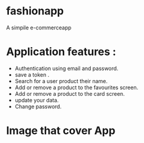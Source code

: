 # fashionapp

A simpile e-commerceapp

# Application features :
- Authentication using email and password.
- save a token .
- Search for a user product their name.
- Add or remove a product to the favourites screen.
- Add or remove a product to the card screen.
- update your data.
- Change password.
# Image that cover App
